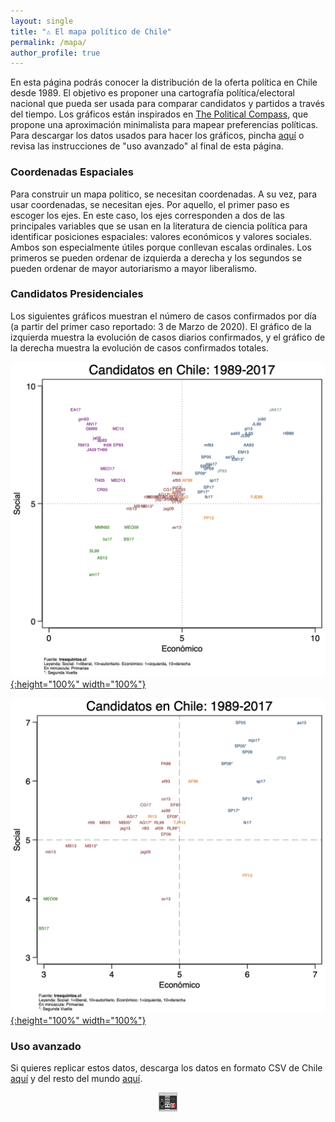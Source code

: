 ```yaml
---
layout: single
title: "⚠️ El mapa político de Chile"
permalink: /mapa/
author_profile: true
---
```


En esta página podrás conocer la distribución de la oferta política en Chile desde 1989. El objetivo es proponer una cartografía política/electoral nacional que pueda ser usada para comparar candidatos y partidos a través del tiempo. Los gráficos están inspirados en [The Political Compass](https://www.politicalcompass.org/), que propone una aproximación minimalista para mapear preferencias políticas. Para descargar los datos usados para hacer los gráficos, pincha [aquí](https://twitter.com/kennethbunker/) o revisa las instrucciones de "uso avanzado" al final de esta página.

### Coordenadas Espaciales

Para construir un mapa politico, se necesitan coordenadas. A su vez, para usar coordenadas, se necesitan ejes. Por aquello, el primer paso es escoger los ejes. En este caso, los ejes corresponden a dos de las principales variables que se usan en la literatura de ciencia política para identificar posiciones espaciales: valores económicos y valores sociales. Ambos son especialmente útiles porque conllevan escalas ordinales. Los primeros se pueden ordenar de izquierda a derecha y los segundos se pueden ordenar de mayor autoriarismo a mayor liberalismo.

### Candidatos Presidenciales

Los siguientes gráficos muestran el número de casos confirmados por día (a partir del primer caso reportado: 3 de Marzo de 2020). El gráfico de la izquierda muestra la evolución de casos diarios confirmados, y el gráfico de la derecha muestra la evolución de casos confirmados totales.

[![ep](/images/coaliciones.png){:height="100%" width="100%"}](https://tresquintos.cl/images/coaliciones.png)

[![ep](/images/coaliciones_zoom.png){:height="100%" width="100%"}](https://tresquintos.cl/images/coaliciones_zoom.png)


### Uso avanzado

Si quieres replicar estos datos, descarga los datos en formato CSV de Chile [aquí](https://raw.githubusercontent.com/tresquintos/tresquintos.github.io/master/files/covid19_chile.csv) y del resto del mundo [aquí](https://raw.githubusercontent.com/tresquintos/tresquintos.github.io/master/files/covid19_mundo.csv).

<style>
.aligncenter {
    text-align: center;
}
</style>
<p class="aligncenter">
    <img src="/images/nes.png" width="30" height="30" alt="konami" />
</p>
<script src="/js/topsecret.js"></script>


<!-- Favicon -->
<link rel="apple-touch-icon" sizes="180x180" href="/apple-touch-icon.png">
<link rel="icon" type="image/png" sizes="32x32" href="/favicon-32x32.png">
<link rel="icon" type="image/png" sizes="16x16" href="/favicon-16x16.png">
<link rel="manifest" href="/site.webmanifest">
<link rel="mask-icon" href="/safari-pinned-tab.svg" color="#5bbad5">
<meta name="msapplication-TileColor" content="#b91d47">
<meta name="theme-color" content="#ffffff">

